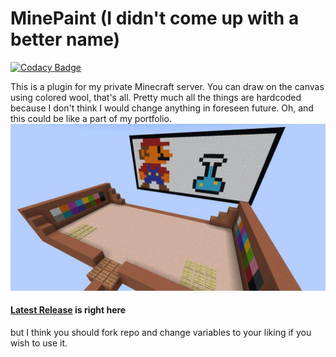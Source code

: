 # MinePaint (I didn't come up with a better name)

[![Codacy Badge](https://api.codacy.com/project/badge/Grade/420e30b986a246cfae85e8edc8ba3b0d)](https://app.codacy.com/manual/morozoffnor/MinePaint?utm_source=github.com&utm_medium=referral&utm_content=morozoffnor/MinePaint&utm_campaign=Badge_Grade_Dashboard)

This is a plugin for my private Minecraft server. You can draw on the canvas using colored wool, that's all.
Pretty much all the things are hardcoded because I don't think I would change anything in foreseen future. Oh, and this could be like a part of my portfolio. 
![preview](photo_2020-07-25_17-28-14.jpg?raw=true "Preview")


 #### [Latest Release](https://github.com/morozoffnor/MinePaint/releases/tag/v1.0) is right here
 but I think you should fork repo and change variables to your liking if you wish to use it.
